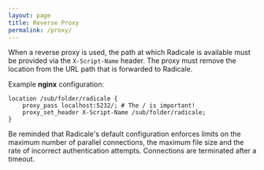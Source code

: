 ```yaml
---
layout: page
title: Reverse Proxy
permalink: /proxy/
---
```


When a reverse proxy is used, the path at which Radicale is available must
be provided via the `X-Script-Name` header. The proxy must remove the location
from the URL path that is forwarded to Radicale.

Example **nginx** configuration:
```nginx
location /sub/folder/radicale {
    proxy_pass localhost:5232/; # The / is important!
    proxy_set_header X-Script-Name /sub/folder/radicale;
}
```

Be reminded that Radicale's default configuration enforces limits on the
maximum number of parallel connections, the maximum file size and the rate of
incorrect authentication attempts. Connections are terminated after a timeout.
